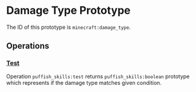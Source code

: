 # Damage Type Prototype

The ID of this prototype is `minecraft:damage_type`.

## Operations

### [Test](/creators/configuration/calculations/operations/built-in/test-damage-type)

Operation `puffish_skills:test` returns `puffish_skills:boolean` prototype which represents if the damage type matches given condition.